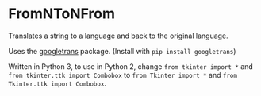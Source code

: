 # FromNToNFrom
Translates a string to a language and back to the original language.

Uses the [googletrans](https://pypi.org/project/googletrans/) package. (Install with `pip install googletrans`)

Written in Python 3, to use in Python 2, change `from tkinter import *` and `from tkinter.ttk import Combobox`
to `from Tkinter import *` and `from Tkinter.ttk import Combobox`.